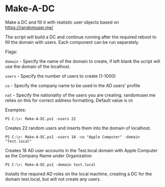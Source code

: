 # Make-A-DC
Make a DC and fill it with realistic user objects based on https://randomuser.me/

The script will build a DC and continue running after the required reboot to fill the domain with users. Each component can be run separately.

Flags:

`domain` - Specify the name of the domain to create, if left blank the script will use the domain of the localhost.

`users` - Specify the number of users to create (1-1000)

`co` - Specify the company name to be used in the AD users' profile

`nat` - Specify the nationality of the users you are creating. randomuser.me relies on this for correct address formatting. Default value is `US`

Examples:

`PS C:\>: Make-A-DC.ps1 -users 22`

Creates 22 random users and inserts them into the domain of localhost.

`PS C:\>: Make-A-DC.ps1 -users 18 -co "Apple Computer" -domain "Test.local"`

Creates 18 AD user accounts in the Test.local domain with Apple Computer as the Company Name under Organization

`PS C:\>: Make-A-DC.ps1 -domain test.local`

Installs the required AD roles on the local machine, creating a DC for the domain test.local, but will not create any users.
